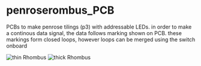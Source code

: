 # penroserombus_PCB
PCBs to make penrose tilings (p3) with addressable LEDs. in order to make a continous data signal, the data follows marking shown on PCB. these markings form closed loops, however loops can be merged using the switch onboard

![thin Rhombus](https://github.com/toastedice/penroserombus_PCB/blob/main/Images/thin_rombus_3drender.jpg)
![thick Rhombus](https://github.com/toastedice/penroserombus_PCB/blob/main/Images/thick_rombus_3drender.jpg)

